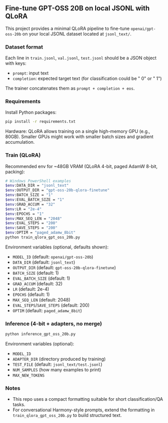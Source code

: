 ## Fine-tune GPT-OSS 20B on local JSONL with QLoRA

This project provides a minimal QLoRA pipeline to fine-tune `openai/gpt-oss-20b` on your local JSONL dataset located at `jsonl_text/`.

### Dataset format
Each line in `train.jsonl`, `val.jsonl`, `test.jsonl` should be a JSON object with keys:
- `prompt`: input text
- `completion`: expected target text (for classification could be " 0" or " 1")

The trainer concatenates them as `prompt + completion + eos`.

### Requirements
Install Python packages:

```bash
pip install -r requirements.txt
```

Hardware: QLoRA allows training on a single high-memory GPU (e.g., 80GB). Smaller GPUs might work with smaller batch sizes and gradient accumulation.

### Train (QLoRA)

Recommended env for ~48GB VRAM (QLoRA 4-bit, paged AdamW 8-bit, packing):

```bash
# Windows PowerShell examples
$env:DATA_DIR = "jsonl_text"
$env:OUTPUT_DIR = "gpt-oss-20b-qlora-finetune"
$env:BATCH_SIZE = "1"
$env:EVAL_BATCH_SIZE = "1"
$env:GRAD_ACCUM = "32"
$env:LR = "2e-4"
$env:EPOCHS = "1"
$env:MAX_SEQ_LEN = "2048"
$env:EVAL_STEPS = "200"
$env:SAVE_STEPS = "200"
$env:OPTIM = "paged_adamw_8bit"
python train_qlora_gpt_oss_20b.py
```

Environment variables (optional, defaults shown):
- `MODEL_ID` (default: `openai/gpt-oss-20b`)
- `DATA_DIR` (default: `jsonl_text`)
- `OUTPUT_DIR` (default: `gpt-oss-20b-qlora-finetune`)
- `BATCH_SIZE` (default: 1)
- `EVAL_BATCH_SIZE` (default: 1)
- `GRAD_ACCUM` (default: 32)
- `LR` (default: 2e-4)
- `EPOCHS` (default: 1)
- `MAX_SEQ_LEN` (default: 2048)
- `EVAL_STEPS`/`SAVE_STEPS` (default: 200)
- `OPTIM` (default: `paged_adamw_8bit`)

### Inference (4-bit + adapters, no merge)

```bash
python inference_gpt_oss_20b.py
```

Environment variables (optional):
- `MODEL_ID`
- `ADAPTER_DIR` (directory produced by training)
- `TEST_FILE` (default: `jsonl_text/test.jsonl`)
- `NUM_SAMPLES` (how many examples to print)
- `MAX_NEW_TOKENS`

### Notes
- This repo uses a compact formatting suitable for short classification/QA tasks.
- For conversational Harmony-style prompts, extend the formatting in `train_qlora_gpt_oss_20b.py` to build structured text.


